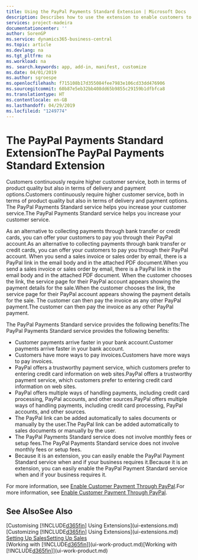 ```yaml
---
title: Using the PayPal Payments Standard Extension | Microsoft Docs
description: Describes how to use the extension to enable customers to make payments with PayPal.
services: project-madeira
documentationcenter: ''
author: SorenGP
ms.service: dynamics365-business-central
ms.topic: article
ms.devlang: na
ms.tgt_pltfrm: na
ms.workload: na
ms. search.keywords: app, add-in, manifest, customize
ms.date: 04/01/2019
ms.author: sgroespe
ms.openlocfilehash: f715108b17d355084fee7983e106cd33dd476906
ms.sourcegitcommit: 60b87e5eb32bb408dd65b9855c29159b1dfbfca8
ms.translationtype: HT
ms.contentlocale: en-GB
ms.lasthandoff: 04/29/2019
ms.locfileid: "1249774"
---
```

# <a name="the-paypal-payments-standard-extension"></a><span data-ttu-id="a6b28-103">The PayPal Payments Standard Extension</span><span class="sxs-lookup"><span data-stu-id="a6b28-103">The PayPal Payments Standard Extension</span></span>
<span data-ttu-id="a6b28-104">Customers continuously require higher customer service, both in terms of product quality but also in terms of delivery and payment options.</span><span class="sxs-lookup"><span data-stu-id="a6b28-104">Customers continuously require higher customer service, both in terms of product quality but also in terms of delivery and payment options.</span></span> <span data-ttu-id="a6b28-105">The PayPal Payments Standard service helps you increase your customer service.</span><span class="sxs-lookup"><span data-stu-id="a6b28-105">The PayPal Payments Standard service helps you increase your customer service.</span></span>

<span data-ttu-id="a6b28-106">As an alternative to collecting payments through bank transfer or credit cards, you can offer your customers to pay you through their PayPal account.</span><span class="sxs-lookup"><span data-stu-id="a6b28-106">As an alternative to collecting payments through bank transfer or credit cards, you can offer your customers to pay you through their PayPal account.</span></span> <span data-ttu-id="a6b28-107">When you send a sales invoice or sales order by email, there is a PayPal link in the email body and in the attached PDF document.</span><span class="sxs-lookup"><span data-stu-id="a6b28-107">When you send a sales invoice or sales order by email, there is a PayPal link in the email body and in the attached PDF document.</span></span> <span data-ttu-id="a6b28-108">When the customer chooses the link, the service page for their PayPal account appears showing the payment details for the sale.</span><span class="sxs-lookup"><span data-stu-id="a6b28-108">When the customer chooses the link, the service page for their PayPal account appears showing the payment details for the sale.</span></span> <span data-ttu-id="a6b28-109">The customer can then pay the invoice as any other PayPal payment.</span><span class="sxs-lookup"><span data-stu-id="a6b28-109">The customer can then pay the invoice as any other PayPal payment.</span></span>

<span data-ttu-id="a6b28-110">The PayPal Payments Standard service provides the following benefits:</span><span class="sxs-lookup"><span data-stu-id="a6b28-110">The PayPal Payments Standard service provides the following benefits:</span></span>

* <span data-ttu-id="a6b28-111">Customer payments arrive faster in your bank account.</span><span class="sxs-lookup"><span data-stu-id="a6b28-111">Customer payments arrive faster in your bank account.</span></span>
* <span data-ttu-id="a6b28-112">Customers have more ways to pay invoices.</span><span class="sxs-lookup"><span data-stu-id="a6b28-112">Customers have more ways to pay invoices.</span></span>
* <span data-ttu-id="a6b28-113">PayPal offers a trustworthy payment service, which customers prefer to entering credit card information on web sites.</span><span class="sxs-lookup"><span data-stu-id="a6b28-113">PayPal offers a trustworthy payment service, which customers prefer to entering credit card information on web sites.</span></span>
* <span data-ttu-id="a6b28-114">PayPal offers multiple ways of handling payments, including credit card processing, PayPal accounts, and other sources.</span><span class="sxs-lookup"><span data-stu-id="a6b28-114">PayPal offers multiple ways of handling payments, including credit card processing, PayPal accounts, and other sources.</span></span>
* <span data-ttu-id="a6b28-115">The PayPal link can be added automatically to sales documents or manually by the user.</span><span class="sxs-lookup"><span data-stu-id="a6b28-115">The PayPal link can be added automatically to sales documents or manually by the user.</span></span>
* <span data-ttu-id="a6b28-116">The PayPal Payments Standard service does not involve monthly fees or setup fees.</span><span class="sxs-lookup"><span data-stu-id="a6b28-116">The PayPal Payments Standard service does not involve monthly fees or setup fees.</span></span>
* <span data-ttu-id="a6b28-117">Because it is an extension, you can easily enable the PayPal Payment Standard service when and if your business requires it.</span><span class="sxs-lookup"><span data-stu-id="a6b28-117">Because it is an extension, you can easily enable the PayPal Payment Standard service when and if your business requires it.</span></span>  

<span data-ttu-id="a6b28-118">For more information, see [Enable Customer Payment Through PayPal](sales-how-enable-payment-service-extensions.md).</span><span class="sxs-lookup"><span data-stu-id="a6b28-118">For more information, see [Enable Customer Payment Through PayPal](sales-how-enable-payment-service-extensions.md).</span></span>

## <a name="see-also"></a><span data-ttu-id="a6b28-119">See Also</span><span class="sxs-lookup"><span data-stu-id="a6b28-119">See Also</span></span>
<span data-ttu-id="a6b28-120">[Customising [!INCLUDE[d365fin](includes/d365fin_md.md)] Using Extensions](ui-extensions.md)</span><span class="sxs-lookup"><span data-stu-id="a6b28-120">[Customizing [!INCLUDE[d365fin](includes/d365fin_md.md)] Using Extensions](ui-extensions.md)</span></span>  
[<span data-ttu-id="a6b28-121">Setting Up Sales</span><span class="sxs-lookup"><span data-stu-id="a6b28-121">Setting Up Sales</span></span>](sales-setup-sales.md)  
<span data-ttu-id="a6b28-122">[Working with [!INCLUDE[d365fin](includes/d365fin_md.md)]](ui-work-product.md)</span><span class="sxs-lookup"><span data-stu-id="a6b28-122">[Working with [!INCLUDE[d365fin](includes/d365fin_md.md)]](ui-work-product.md)</span></span>
